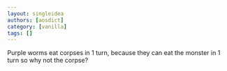 ```yaml
---
layout: singleidea
authors: [aosdict]
category: [vanilla]
tags: []
---
```

Purple worms eat corpses in 1 turn, because they can eat the monster in 1 turn so why not the corpse?
